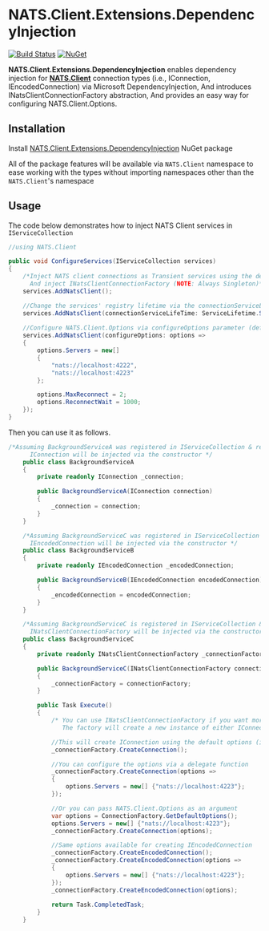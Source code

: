 # NATS.Client.Extensions.DependencyInjection

[![Build Status](https://dev.azure.com/ibrahimabdelkareem0432/OpenSource/_apis/build/status/NATS.Client.Extensions?branchName=main)](https://dev.azure.com/ibrahimabdelkareem0432/OpenSource/_build/latest?definitionId=3&branchName=main) [![NuGet](https://badgen.net/nuget/v/NATS.Client.Extensions.DependencyInjection)](https://www.nuget.org/packages/NATS.Client.Extensions.DependencyInjection/)

**NATS.Client.Extensions.DependencyInjection** enables dependency injection for [**NATS.Client**](https://github.com/nats-io/nats.net) connection types (i.e., IConnection, IEncodedConnection) via Microsoft DependencyInjection, And introduces INatsClientConnectionFactory abstraction, And provides an easy way for configuring NATS.Client.Options.


## Installation
Install [NATS.Client.Extensions.DependencyInjection](https://www.nuget.org/packages/NATS.Client.Extensions.DependencyInjection/) NuGet package

All of the package features will be available via `NATS.Client` namespace to ease working with the types without importing namespaces other than the `NATS.Client`'s namespace


## Usage

The code below demonstrates how to inject NATS Client services in `IServiceCollection`

```csharp
//using NATS.Client

public void ConfigureServices(IServiceCollection services)
{
    /*Inject NATS client connections as Transient services using the default NATS.Client.Options,
      And inject INatsClientConnectionFactory (NOTE: Always Singleton)*/
    services.AddNatsClient();

    //Change the services' registry lifetime via the connectionServiceLifeTime parameter (default is Transient)
    services.AddNatsClient(connectionServiceLifeTime: ServiceLifetime.Singleton);
            
    //Configure NATS.Client.Options via configureOptions parameter (default is NATS.Client.ConnectionFactory.GetDefaultOptions())
    services.AddNatsClient(configureOptions: options =>
    {
        options.Servers = new[]
        {
            "nats://localhost:4222",
            "nats://localhost:4223"
        };

        options.MaxReconnect = 2;
        options.ReconnectWait = 1000;
    });
}
```
Then you can use it as follows.

```csharp
/*Assuming BackgroundServiceA was registered in IServiceCollection & resolved via IServiceProvider,
      IConnection will be injected via the constructor */
    public class BackgroundServiceA
    {
        private readonly IConnection _connection;

        public BackgroundServiceA(IConnection connection)
        {
            _connection = connection;
        }
    }

    /*Assuming BackgroundServiceC was registered in IServiceCollection & resolved via IServiceProvider,
      IEncodedConnection will be injected via the constructor */
    public class BackgroundServiceB
    {
        private readonly IEncodedConnection _encodedConnection;

        public BackgroundServiceB(IEncodedConnection encodedConnection)
        {
            _encodedConnection = encodedConnection;
        }
    }

    /*Assuming BackgroundServiceC is registered in IServiceCollection & resolved via IServiceProvider,
      INatsClientConnectionFactory will be injected via the constructor */
    public class BackgroundServiceC
    {
        private readonly INatsClientConnectionFactory _connectionFactory;

        public BackgroundServiceC(INatsClientConnectionFactory connectionFactory)
        {
            _connectionFactory = connectionFactory;
        }

        public Task Execute()
        {
            /* You can use INatsClientConnectionFactory if you want more control of the creation & disposal of connections outside of the DI's scope.
               The factory will create a new instance of either IConnection or IEncoded connection everytime */

            //This will create IConnection using the default options (i.e., NATS.Client.ConnectionFactory.GetDefaultOptions())
            _connectionFactory.CreateConnection();

            //You can configure the options via a delegate function
            _connectionFactory.CreateConnection(options =>
            {
                options.Servers = new[] {"nats://localhost:4223"};
            });

            //Or you can pass NATS.Client.Options as an argument
            var options = ConnectionFactory.GetDefaultOptions();
            options.Servers = new[] {"nats://localhost:4223"};
            _connectionFactory.CreateConnection(options);

            //Same options available for creating IEncodedConnection
            _connectionFactory.CreateEncodedConnection();
            _connectionFactory.CreateEncodedConnection(options =>
            {
                options.Servers = new[] {"nats://localhost:4223"};
            });
            _connectionFactory.CreateEncodedConnection(options);
            
            return Task.CompletedTask;
        }
    }
```
